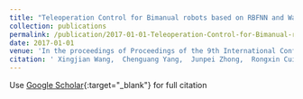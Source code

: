 ```yaml
---
title: "Teleoperation Control for Bimanual robots based on RBFNN and Wave Variable (Accepted)"
collection: publications
permalink: /publication/2017-01-01-Teleoperation-Control-for-Bimanual-robots-based-on-RBFNN-and-Wave-Variable-Accepted
date: 2017-01-01
venue: 'In the proceedings of Proceedings of the 9th International Conference on Modelling, Identification and Control'
citation: ' Xingjian Wang,  Chenguang Yang,  Junpei Zhong,  Rongxin Cui, &quot;Teleoperation Control for Bimanual robots based on RBFNN and Wave Variable (Accepted).&quot; In the proceedings of Proceedings of the 9th International Conference on Modelling, Identification and Control, 2017.'
---
```

Use [Google Scholar](https://scholar.google.com/scholar?q=Teleoperation+Control+for+Bimanual+robots+based+on+RBFNN+and+Wave+Variable+(Accepted)){:target="_blank"} for full citation